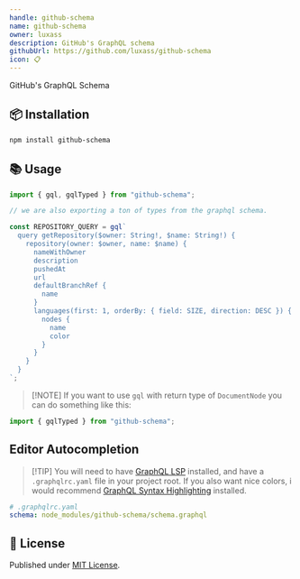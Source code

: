 ```yaml
---
handle: github-schema
name: github-schema
owner: luxass
description: GitHub's GraphQL schema
githubUrl: https://github.com/luxass/github-schema
icon: 📋
---
```





GitHub's GraphQL Schema

## 📦 Installation

```sh
npm install github-schema
```

## 📚 Usage

```ts
import { gql, gqlTyped } from "github-schema";

// we are also exporting a ton of types from the graphql schema.

const REPOSITORY_QUERY = gql`
  query getRepository($owner: String!, $name: String!) {
    repository(owner: $owner, name: $name) {
      nameWithOwner
      description
      pushedAt
      url
      defaultBranchRef {
        name
      }
      languages(first: 1, orderBy: { field: SIZE, direction: DESC }) {
        nodes {
          name
          color
        }
      }
    }
  }
`;
```

> \[!NOTE]
> If you want to use `gql` with return type of `DocumentNode` you can do something like this:

```ts
import { gqlTyped } from "github-schema";
```

## Editor Autocompletion

> \[!TIP]
> You will need to have [GraphQL LSP](https://marketplace.visualstudio.com/items?itemName=GraphQL.vscode-graphql) installed, and have a `.graphqlrc.yaml` file in your project root.
> If you also want nice colors, i would recommend [GraphQL Syntax Highlighting](https://marketplace.visualstudio.com/items?itemName=GraphQL.vscode-graphql-syntax) installed.

```yaml
# .graphqlrc.yaml
schema: node_modules/github-schema/schema.graphql
```

## 📄 License

Published under [MIT License](https://github.com/luxass/github-schema/blob/main/LICENSE).

<!-- Badges -->

[npm-version-src]: https://img.shields.io/npm/v/github-schema?style=flat&colorA=18181B&colorB=4169E1

[npm-version-href]: https://npmjs.com/package/github-schema

[npm-downloads-src]: https://img.shields.io/npm/dm/github-schema?style=flat&colorA=18181B&colorB=4169E1

[npm-downloads-href]: https://npmjs.com/package/github-schema
